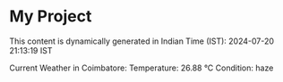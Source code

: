 # My Project

This content is dynamically generated in Indian Time (IST): 2024-07-20 21:13:19 IST


Current Weather in Coimbatore:
Temperature: 26.88 °C
Condition: haze
